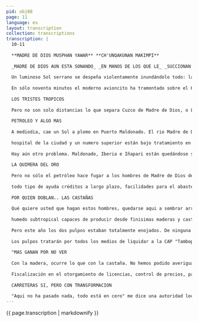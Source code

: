 ```yaml
---
pid: obj08
page: 11
language: es
layout: transcription
collection: transcriptions
transcription: |
  10-11
  
  **MADRE DE DIOS MUSPHAN YAWAR** **CH'UNQAKUNAN MAKIMPI**
  
  _MADRE DE DIOS AUN ESTA SONANDO_ _EN MANOS DE LOS QUE LE_ _SUCCIONAN LA SANGRE_
  
  Un luminoso Sol serrano se despeña violentamente inundándolo todo: la moderma arquitectura de hierro y vidrio del aeropuerto "Velasco Astete, las faldas salpicadas de casuchas blancas y el distante y niveo Salcantay. Son las ocho y treinta minutos de la mañana en el Cuzco. A esa hora, a la misma hora en que torrentes de turistas cargados de cámaras fotográficas desembarcan de los aviones procedentes de Lima, un Tin Otter calienta sus motores. Listos a abordar la nave, una decena de trabajadores con sus maletines y sus rostros de inquietud e impaciencia. Conversamos con uno de ellos. Somos trabajadores de la G. S.I. (Geophysical Service International) y nos vamos a Madre de Dios-, dice. Yo he estado en el hospital más de una semana, pero estoy ya mejor-, manifiesta otro. yo no me acostumbro en este frio, no se puede ni bañarse, No veo la hora de llegar a Maldonado-, se queja un trabajador joven. las nueve de la mañana el bimotor pintado con una frania roja corretea por la pista y se eleva entre las montañas. Ina hora y media después, el bimotor alquilado por la G. S.I. desciende en el aeropuerto "Padre Aldamiz" de Puerto Maldonado.
  
  En sólo noventa minutos el moderno avioncito ha tramontado sobre el Hualla--Hualla: ha sobrevolado sobre Marcapata Quincemil y se ha elevado en el inmenso espacio verde que parece un oceáno insondable. Es la misma ruta que los camioneros lo recorren en buen tiempo en tres dias y en épocas lluviosas en uno o dos meses, cuando la carretera Quincemil-- Maldonado es un sendero de fango donde se atasca hasta la propia esperanza de los maldonadeños; esta es quizá la misma ruta que hicieron Juan Alvarado Maldonado en 1567 y es posible que estos mismos senderos y cielos haya visto Faustino Maldonado, en 1860, y quizá antes que ellos, el Inca Yupanqui haya intentado por estas trochas llegar al Amaru Mayo (Rio de las Serpientes) cuando, inútilmente, pretendio con diez mil hombres conquistar el enigmatico y terrible Antisuyo.
  
  LOS TRISTES TROPICOS
  
  Pero no son solo distancias lo que separa Cuzco de Madre de Dios, o Lima de Madre de Dios o todo el Peru de Puerto Maldonado o Iñapari. Es todo. Es un todo que se revela duramente, sin ambages, en el mismo instante en que el viajero asoma las narices a estos pueblos de Madre de Dios, Maldonado, Iberia, Iñapari, Fortaleza, San Lorenzo. Son los pueblos que ha descrito Levi--Strauss en Tristes Trópicos, pueblos tristes, aplastados por el Sol del trópico, por las distancias y el aislamiento: pueblos y regiones sometidos y castigados por el capitalismo más salvaje: aquel que hace de las regiones tropicales las fronteras economicas del Tercer Mundo donde se Instalan los sistemas de explotación de las materias primas y del hombre más brutales.
  
  PETROLEO Y ALGO MAS
  
  A mediodia, cae un Sol a plomo en Puerto Maldonado. El rio Madre de Dios discurre, como quería Neruda, "como un camino planetario". La ciudad tiene un ambiente febril. Alguien nos habia dicho ya en el hotel que Puerto Maldonado no es la misma ciudad de hace un año. Desde que se instalaron en el Departamento las compañias de exploración de petróleo muchas cosas han cambiado aqui. Por lo pronto, hay una decena de obreros utosos (lepra blancal en el pequeño
  
  hospital de la ciudad y un numero superior están bajo tratamiento en el Cuzco: pero la mayoría están en los campementos de Lagarto, Rio Piedras y Manu. He aqui la versión de dos obreros sobre la uta. -Hay mucha uta en Manu: alli ha aparecido mucha uta. Dicen que es del agua o que un mosquito trae la uta: ya no sé pero hay mucha uta por culpa de la compañía que nos lleva a lugares donde hay enfermedad -- declara un obrero de unos 25 años, oriundo de la regiónEllos son los culpables. Cuando están enfermos no se cuidan. Chupan, se van a los burdeles, comen carne de chancho, tiran la plata, quien se va a sanar asi-, dice otro que indudablemente refleja en su tono la mentalidad y la opinión de los patrones. Es un obrero privilegiado que no se hunde en los pantanos del Rio Piedras: trabaja registrando la carga que los aviones alquilados por la G. S. I. transportan a Puerto Maldonado. Pero los efectos de la prospección petrolifera no terminan alli. No concluyen con el drama de los trabajadores utosos. El costo de vida en Puerto Maldonado ha saltado por las nubes. Una gallina que hasta hace un año costaba quince libras, ahora se cotiza en 400 soles. Los gerentes y técnicos petrolefos pagan alegremente estos precios. Los bares sempre están atestados de clientes, casi todos obreros que después do tres meses de internamiento son capaces de beberse incluso al Madre de Dios: desembarcan en la ciudad con su atado de camisas y pantalones y un "voltijo" de billetes y se lanzan a la conquista del placer. Como en Iquitos, como en Pucallapa y Yurimaguas, alli donde se ha instalado campamentos de reclutamiento de trocheros, la prospección petrolifera con sus millones de soles, sus grandes maquinarias y sus tecnócratas, han hecho trizas el viejo sistema de vida de estos pueblos, que hasta hace poco dormian una apacible y tropical siesta historica. Como en Iquitos, Pucallpa y Yurimaguas, en Puerto Maldonado también una pequeña capa urbana que comerciantes dueños de restaurantes y bares, de bazares y prostibulos, convierten en billetes y jugosas cuentas bancarias las tristes borracheras de los miles de trocheros: se engordan con todo el desorden social que genera la millonaria inversión petrolifera en la endeble y artificial estructura economica de estos pueblos.
  
  Hay aún otro problema. Maldonado, Iberia e Iñapari están quedándose sin brazos. Todos los trabajadores se están yendo al petróleo. Dentro de poco si la cosa sigue así, no habrá gente en las chacras-, declara alarmado un funcionario del Banco de Fomento Agropecuario de Iberia.
  
  LA QUIMERA DEL ORO
  
  Pero no sólo el petróleo hace fugar a los hombres de Madre de Dios de sus precarios asentamientos agricolas; también la quimera del oro, como en la inolvidable pelicula de Charles Chaplin. Fugan con su pobreza, su mujer y su esperanza: parten en oleadas hacia el Inambari: hacia las playas del Madre de Dios. Se estima que un poco más de tres mil hombres se engarrotan las manos y se parten las espaldas con el furioso Sol selvático en las playas para producir el 30 por ciento del oro que se produce actualmente en el Perú. En Mazuco, Inambari Medio, hablo con uno de estos trabajadores. Se niega a darme su nombre. Es un hombre pálido, con heridas en el rostro y los brazos producidos por las picaduras de mosquitos. Temeroso, mirando a cada instante por el camino por donde asoma cada cierto tiempo la fiera y temida mirada de su patrón, me cuenta que gana setenta soles al día. Seguro Social? No. no sé que es eso. Sólo me pagan setenta soles al dia y trabajo de seis a seis--, dice receloso. A diez metros, sobre una empalizada, una mujer joven también pálida y de cabellera desgreñada cocina platanos y un niño sin pantalón juega inocentemente en la arena, cavando hoyitos con los pies. Soy de Macusani y tengo 28 años. Estoy aca desde hace 6 años-, dice luego. Volver? Tengo que pagar mi cuenta al patrón primero. No se cuando porque todo está muy caro aqui: a uno le friegan estos patrones, hacen lo que quieren, abusan-, se queja. Como este hombre, hay más de tres mil en Madre de Dios, repartidos en las playas de Madre de Dios, Tambopata, Inambari, Piedras y otros alfuentes. Se estima que producen 70 kilos de oro al mes, ganando 70 soles diarios, trabajando de"seis a seis". Están sometidos a un sistema de enganche por un centenar de patrones, "pequeños mineros", segun la nocente terminologia del Banco Minero del cual reciben
  
  todo tipo de ayuda créditos a largo plazo, facilidades para el abastecimiento de herramientas y alimentos. Un ejemplo de patrón es Barazona, prácticamente el dueño de Mazuco, Barazona es propietario del único hotel del pueblo, del único restaurante, de la única tienda. Si alguien llega a Mazuco, "lavador de oro", periodista, antopólogo, aventurero, ingeniero, etc. ineluctablemete tendrá que caer en las garras de Barazona. No hay escapatoria. Es el tipico ejemplo aldeano del circulo vicioso del capitalismo comercial de la dominación interna.
  
  POR QUIEN DOBLAN.. LAS CASTAÑAS
  
  Qué quiere usted que hagan estos hombres, quedarse aqui a sembrar arroz y luego no tener a quien vender-, me argumenta casd furioso un poblador de Iberia cuando trato de explicarle las ventajas de la agrieultura en la región. A este respecto, me relatan historias que bordean lo increible: de campesinos agrupados que cultivaron maíz, que después de un año de trabajo no sabían que hacer con su producción: de ciertos dias en que nadie quiere comprar la carne que cuelga de los ganchos en el mercado de Iberis: de frejol que en esta ciudad nadie quiere pagar SJ. 8.90 el kilo y que al otro lado de la frontera, en Paraguazu, alcanza un equivalente de 70 a 80 soles el kilo. Mire, el año 1972 me dediqué al arroz. Sembré dos hectáreas y produci más o menos 1,600 kilos. El Banco me dio un prestamo de SJ. 5,600. Luego de vender el arroz con mucha dificultad y de pagar el préstamo me quedó un saldito de SJ. 2,600 por casi un año de trabajo--, manifiesta burlón un ex agricultor que desde 1974 se ha convertido en un trochero en el Rlo Piedras, sacando, segun sus cálculos, hasta tres mil soles al mes" El petróleo, el oro, el comercio, está sacando de sus chacras a los agricultores. Pero debe haber una fuerza superior a todas las demás, es el circulo vicioso de la comercialización y el dominio que sobre éste ejercen dos o tres pulpos del comercio. De otra manera no se explica la situación de una región de 78,000 kilómetros cuadrados, con 27 mil habitantes y con los pisos ecológicos posiblemente más fértiles de la Amazonía Peruana. Porque Madre de Dios, al estar por los estudios científicos, tiene de todo: desde zonas de bosque tropical seco, de bosque húmedo tropical, hasta áreas de bosque
  
  humedo subtropical capaces de producir desde finisimas maderas y castañas, hasta papayas y delicadas chirimoyas. Maderas, oro y castaña que sólo sirven para enriquecer a cuatro o cinco capitalistas. La castaña es un ejemplo. Por lo menos 600 familias en Madre de Dios se dedican a recolectar la castaña, en las condiciones de trabajo más duras que cualquiera pueda imaginarse. Cargando sobre la espalda pesadas "barricas" en largos tramos que se prolongan por kilómetros hasta el pueblo, donde está el centro de acopio. Hasta hace poco, el Ministerio de Agricultura otorgaba casi graciosamente contratos de concesión para extraer castaña. Pero quienes recibían estas concesiones no eran los verdaderos extractores, sino los comerciantes que luego "enganchaban" legiones de recolectores a quienes compraban la castaña pelada al Irrisorio precio de 28 soles el kilo. El concesionario a su vez vendía el producto al mayorista ganando el 200 ó 300 por ciento. El sistema no ha camblado momento, pero está siendo duramente socavado cuestionado por la Cooperativa Agraria de Producción Tambopata" en una de las luchas mas heroicas y ejemplares para liquidar y romper uno de los más poderosos eslabones de la explotación del hombre en la región. Es una lucha entre David y Goliat. David es la Cooperativa y Goliat son los dos pulpos comerciales de la región Sur."El Sol" y "Comersa", empresas que compran castaña y mader. Nunca antes nadie pudo disputar el poder de estas dos empresas, que reinaban como dos soberanos todopoderosos repartiéndose cordialmente la miseria y el sudor de miles de extractores de castaña y madera. La verdaden historia de esta lucha empezó el año pasado, luego de un periodo de organización y fortalecimiento de la Cooperativa, cuya producción ha llegado a las 300 T.M. de castaña pelada. Con un nivel de organización y un volumen de producción así, la CAP pudo darse el lujo de ejercer cierta presión sobre los dos pulpos, de jugar un poco con la ley de la oferta y la demanda. No aceptaron el precio irrisorio de 28 soles y, finalmente, los monopolistas transaron en pagar 48 soles el kiogramo en Puerto Maldonado, precio absolutamente desusado para el mercado regional.
  
  Pero este año los dos pulpos estaban totalmente enojados. De ninguna manera aceptarían que una "cosa Iamada Cooperativa con 30 cholos hambrientos, asesorados por los comunistas" desafiaran su tremendo poder. Así que dieron la orden a sus testaferros de no comprar castaña de la CAP Tambopata", salvo que "aceptasen el precio de 35 soles el kilo", aduciendo que la crisis interacional "no permitía pagar más". Las mismas disculpas de siempre. La crisis del capitalismo cayendo sobre las espaldas de los trabajadores. La CAP no dio su brazo a torcer. Y justo cuando las cosas se ponían un poco feas para la castaña, se inauguró la Feria Agropecuaria de Huancaro, en el Cuzco organizada por la Federación Agraria Revolucionaria "Tupac Amaru" (FARTAC). Hasta Huancaro trasladaron 6 toneladas de castaña que se vendieron en seis días a 50 soles el kilo. Ahora, la CAP debe estar vendiendo castañas a precios de ganga desde ayer en la Feria del Hogar, aqui en Lima, donde habitualmente el kilo de castaña de segunda no baja de S. 160.00. Sería ingenuo pensar que los pulpos se han dado por vencidos. El bocado es demasiado suculento para dejarse arrebatar así nomás. Comparemos. La producción de castaña en Madre de Dios asciende al millón de kilos que significan, sonantes y contantes, 50 millones de soles. De este total, la CAP "Tambopata sólo produce 300 toneladas. Casi nada. Pero el problema, para los pulpos, no reside en la cantidad. Porque después de todo no seria problema dejar una pitanza de milloncejos a la CAP, cuando ellos se sustraen la mayor parte de los 50 millones que produce la castaña. El "peligro" para ellos está en el mal ejemplo de la CAP. igual que para el imperialismo capitalista la cohesión e integración de los países del Tercer Mundo. Un pobre solo no tiene poder. Pero si se unen 30 ó 100 pobres, se hacen fuertes. Entonces, hay que declararle la guerra. Esa guerra incruenta pero mortal del sabotaje, del estrangulamiento. En Madre de Dios todos son enemigos de la CAP. Todos hablan mal de la CAP, porque así lo han dispuesto los pulpos. Como estos dominan el comercio, las Instituciones (hasta hace poco el gerente de "El Sol" era alcalde de Madre de Dios, como el alcalde de Lamas es comprador y agente de "Comercial Suramérica" de Iquitos, tentaculo de la FABRIL en la Amazonía), el crédito, las relaciones sociales, el transporte, la CAP resiste un verdadero sitio.
  
  Los pulpos tratarán por todos los medios de liquidar a la CAP "Tambopata porque representa la opción más clara, más objetiva del campesinado y los trabajadores en general, de liquidar el sistema de explotación vigente, monopolista y expoliador, y sustituirlo por otro, un sistema más racional, economica y socialmente más equitativo. Un sistema de comercialización y producción que podría ampliarse, en cuanto a su diseño, objetivos sociales y economicos, y todo el conjunto de la economía regional: producción, transporte y comercialización de la madera, de la castaña, del oro del transporte, etc. Todo esto en una primera etapa de reestructuración del sistema más salvaje y grotesco de frontera economica que subsiste en el país, para luego, en una etapa superior, avanzar hacia la propiedad social. La estructura de dominación interna, la condición de enclave del capitalismo comercial cuzqueño y arequipeño que tiene Madre de Dios, ofrece las condiciones más objetivas para hacer en la región un laboratorio de experiencias de propiedad social en la Amazonía Peruana. El mismo asedio que la CAP "Tambopata" resisten en este momento la CAP "Tahuamanu" y la Cooperativa de Producción y Trabajo formada por los shiringueros de Iberia.
  
  "MAS GANAN POR NO VER
  
  Con la madera, ocurre lo que con la castaña. No hemos podido averiguar el volumen de explotación maderera que sale del Departamento, ni el numero de licencias de extracción que el Ministerio de Agricultura otorgaba hasta antes de la promulgación de la Ley de Forestal y de Fauna. Pero estas licencias suman varios centenares. Estas licencias se otorgaban no a los verdaderos extractores, sino a los patrones y habilitadores, pues existe la misma cadena de explotación que en el resto de la Amazonía. Lógicamente, miles de extractores trabajan para un centenar de habilitadores y, fundamentalmente, para los grandes comerciantes de madera que son, nada menos y nada más, los mismos de la castaña, incluyendo a otro pulpo más del Sur del país, "Sarfaty". Hay que imaginarse el esfuerzo que signifisa extraer madera y luego comerciarla a 2.40 el pie de la mejor madera que, en Cuzco, Arequipa y Lima, llegara a tener precios de 16, 20 y 30 soles el pie.
  
  Fiscalización en el otorgamiento de licencias, control de precios, pago de derechos, son habitualmente letra muerta en esta frontera economica. "Aqui los funcionarios, más ganan por no ver que por ver," nos decía cinicamente un comerciante en Iñapari, en la frontera con el Brasil.
  
  CARRETERAS SI, PERO CON TRANSFORMACION
  
  "Aqui no ha pasado nada, todo está en cero" me dice una autoridad local mientras nos tomamos un refresco en"I Genovesa Discrepo con esa opinión. En Madre de Dios han ocurrido muchas cosas desde el siglo pasado, cuando los caucheros masacraron a los grupos nativos. Hoy en día, no hay masacre sino cada cierto tiempo. Pero los nativos están atados a la cadena etnocentrista y dominadora de los misioneros, segun lo denuncia duramente Bernal Lelong en su hermoso y desesperado libro "Shinkibeni, el Río del Maiz". Y de acuerdo a los testimonios objetivos de la Misión del Shintuya. Está también la historia de las luchas del sindicato de shiringueros de Iberia, que son la vanguardia de la organización y la lucha en esa región del pals. Una historia que se merece no estas lincas ni una crónica, sino un libro en el que se cuente, entre otras cosas, de como el sindicato pagó durante años un sueldo a uno de sus dirigentes, aprista él, que vivió comodamente en Lima "haciendo gestiones" mientras los shiringueros escupían sangre en las estradas. Están también los reclamos de los hombres de esta región por tener una buena carretera que los una a lo que ellos llaman "la civilización". Carretera necesaria, como otras que deben conectar a Maldonado con Ibcria e Iñapari. Pero que la carretera llegue cuando llegue tembién la transformación socio- economica a esta región, porque de otro modo la carretera, como ha venido pasando hasta ahora alli donde no. ha llegado la herramienta revolucionaria, se convierte en un largo y fuerte brazo de los explotadores. Un camino más ancho y más próximo para llegar a la chacra de los nativos y de los demás chacareros. Si no es asi, el oro, la riqueza de Madre de Dios, será sólo como ahora una quimera para los pobres.
---
```


{{ page.transcription | markdownify }}
